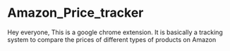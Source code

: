 # Amazon_Price_tracker
Hey everyone, This is a google chrome extension. It is basically a tracking system to compare the prices of different types of products on Amazon
